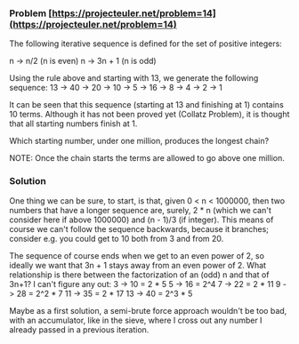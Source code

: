 ### Problem [https://projecteuler.net/problem=14](https://projecteuler.net/problem=14)

The following iterative sequence is defined for the set of positive integers:

n → n/2 (n is even)
n → 3n + 1 (n is odd)

Using the rule above and starting with 13, we generate the following sequence:
13 → 40 → 20 → 10 → 5 → 16 → 8 → 4 → 2 → 1

It can be seen that this sequence (starting at 13 and finishing at 1) contains 10 terms. Although it has not been proved yet (Collatz Problem), it is thought that all starting numbers finish at 1.

Which starting number, under one million, produces the longest chain?

NOTE: Once the chain starts the terms are allowed to go above one million.

### Solution

One thing we can be sure, to start, is that, given 0 < n < 1000000, then two numbers that have a longer sequence are, surely, 2 * n (which we can't consider here if above 1000000) and (n - 1)/3 (if integer).
This means of course we can't follow the sequence backwards, because it branches; consider e.g. you could get to 10 both from 3 and from 20.

The sequence of course ends when we get to an even power of 2, so ideally we want that 3n + 1 stays away from an even power of 2. What relationship is there between the factorization of an (odd) n and that of 3n+1? I can't figure any out:
3 -> 10 = 2 * 5
5 -> 16 = 2^4
7 -> 22 = 2 * 11
9 -> 28 = 2^2 * 7
11 -> 35 = 2 * 17
13 -> 40 = 2^3 * 5

Maybe as a first solution, a semi-brute force approach wouldn't be too bad, with an accumulator, like in the sieve, where I cross out any number I already passed in a previous iteration.
